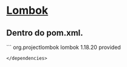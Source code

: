 # [Lombok](https://www.baeldung.com/intro-to-project-lombok) 

## Dentro do pom.xml.
<dependencies>
```
  <dependency>
      <groupId>org.projectlombok</groupId>
      <artifactId>lombok</artifactId>
      <version>1.18.20</version>
      <scope>provided</scope>
  </dependency>

```
</dependencies>
